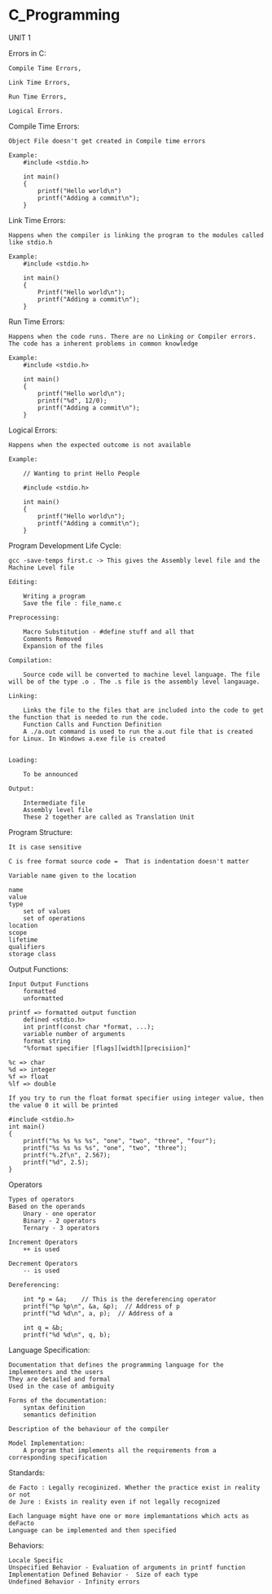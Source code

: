 # C_Programming

UNIT 1

Errors in C:

    Compile Time Errors,
    
    Link Time Errors,
    
    Run Time Errors,
    
    Logical Errors.

Compile Time Errors: 

    Object File doesn't get created in Compile time errors
    
    Example:
        #include <stdio.h>

        int main()
        {
            printf("Hello world\n")
            printf("Adding a commit\n");
        }

Link Time Errors:

    Happens when the compiler is linking the program to the modules called like stdio.h

    Example:
        #include <stdio.h>

        int main()
        {
            Printf("Hello world\n");
            printf("Adding a commit\n");
        }

Run Time Errors:

    Happens when the code runs. There are no Linking or Compiler errors. The code has a inherent problems in common knowledge

    Example:
        #include <stdio.h>

        int main()
        {
            printf("Hello world\n");
            printf("%d", 12/0);
            printf("Adding a commit\n");
        }

Logical Errors:

    Happens when the expected outcome is not available
    
    Example:

        // Wanting to print Hello People

        #include <stdio.h>

        int main()
        {
            printf("Hello world\n");
            printf("Adding a commit\n");
        }

Program Development Life Cycle:

    gcc -save-temps first.c -> This gives the Assembly level file and the Machine Level file

    Editing:

        Writing a program
        Save the file : file_name.c

    Preprocessing:

        Macro Substitution - #define stuff and all that 
        Comments Removed
        Expansion of the files

    Compilation:

        Source code will be converted to machine level language. The file will be of the type .o . The .s file is the assembly level langauage.

    Linking:

        Links the file to the files that are included into the code to get the function that is needed to run the code.
        Function Calls and Function Definition
        A ./a.out command is used to run the a.out file that is created for Linux. In Windows a.exe file is created


    Loading:

        To be announced

    Output:

        Intermediate file
        Assembly level file
        These 2 together are called as Translation Unit

Program Structure:

    It is case sensitive

    C is free format source code =  That is indentation doesn't matter

    Variable name given to the location

    name
    value
    type
        set of values
        set of operations
    location
    scope
    lifetime
    qualifiers
    storage class

Output Functions:
    
    Input Output Functions
        formatted
        unformatted

    printf => formatted output function
        defined <stdio.h>
        int printf(const char *format, ...);
        variable number of arguments
        format string
        "%format specifier [flags][width][precisiion]"

    %c => char
    %d => integer
    %f => float
    %lf => double

    If you try to run the float format specifier using integer value, then the value 0 it will be printed

    #include <stdio.h>
    int main()
    {
        printf("%s %s %s %s", "one", "two", "three", "four");
        printf("%s %s %s %s", "one", "two", "three");
        printf("%.2f\n", 2.567);
        printf("%d", 2.5);
    }

Operators

    Types of operators
    Based on the operands 
        Unary - one operator
        Binary - 2 operators
        Ternary - 3 operators
    
    Increment Operators
        ++ is used
    
    Decrement Operators
        -- is used 
    
    Dereferencing:

        int *p = &a;    // This is the dereferencing operator
        printf("%p %p\n", &a, &p);  // Address of p
        printf("%d %d\n", a, p);  // Address of a

        int q = &b;
        printf("%d %d\n", q, b);

Language Specification:

    Documentation that defines the programming language for the implementers and the users
    They are detailed and formal
    Used in the case of ambiguity

    Forms of the documentation:
        syntax definition
        semantics definition
    
    Description of the behaviour of the compiler

    Model Implementation:
        A program that implements all the requirements from a corresponding specification


Standards:

    de Facto : Legally recoginized. Whether the practice exist in reality or not
    de Jure : Exists in reality even if not legally recognized

    Each language might have one or more implemantations which acts as deFacto
    Language can be implemented and then specified

Behaviors:

    Locale Specific
    Unspecified Behavior - Evaluation of arguments in printf function
    Implementation Defined Behavior -  Size of each type
    Undefined Behavior - Infinity errors
